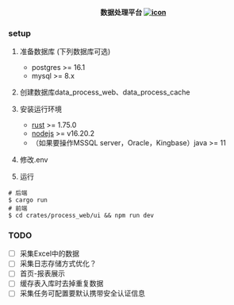<h4 style="text-align: center">
   数据处理平台
    <a href="https://github.com/LgnMs/data-process-center/actions/workflows/rust.yml" target="_blank">
       <img src="https://github.com/LgnMs/data-process-center/actions/workflows/rust.yml/badge.svg"  alt="icon"/>
    </a>
</h4>


### setup
1. 准备数据库 (下列数据库可选)
   - postgres >= 16.1
   - mysql >= 8.x
2. 创建数据库data_process_web、data_process_cache
3. 安装运行环境
   - [rust](https://www.rust-lang.org/tools/install) >= 1.75.0
   - [nodejs](https://nodejs.org/) >= v16.20.2
   - （如果要操作MSSQL server，Oracle，Kingbase）java >= 11

4. 修改.env
5. 运行
```shell
# 后端
$ cargo run
# 前端
$ cd crates/process_web/ui && npm run dev
```

### TODO

- [ ] 采集Excel中的数据
- [ ] 采集日志存储方式优化？
- [ ] 首页-报表展示
- [ ] 缓存表入库时去掉重复数据
- [ ] 采集任务可配置要默认携带安全认证信息
